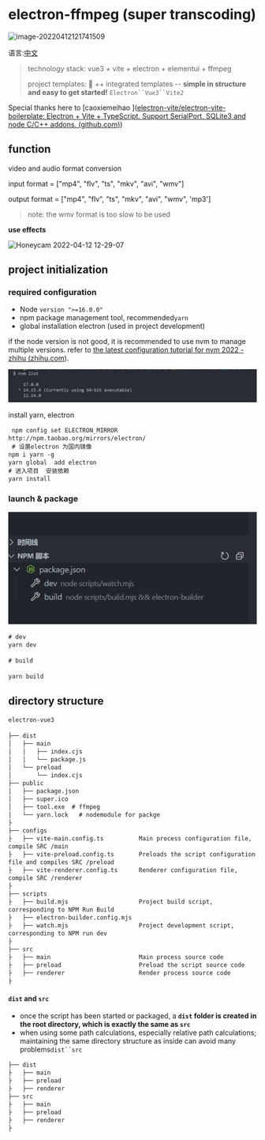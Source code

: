 # electron-ffmpeg (super transcoding)

![image-20220412121741509](https://s2.loli.net/2022/04/12/HFYVUe1vKmnp2rC.png)

语言:[中文](./README-zh.md)

> technology stack: vue3 + vite + electron + elementui + ffmpeg
>
> project templates: 🥳 ++ integrated templates -- **simple in structure and easy to get started!** ` Electron``Vue3``Vite2 `

Special thanks here to [caoxiemeihao ]([electron-vite/electron-vite-boilerplate: Electron + Vite + TypeScript. Support SerialPort, SQLite3 and node C/C++ addons. (github.com)](https://github.com/electron-vite/electron-vite-boilerplate))

## function

video and audio format conversion

input format = ["mp4", "flv", "ts", "mkv", "avi", "wmv"]

output format = ["mp4", "flv", "ts", "mkv", "avi", "wmv", 'mp3']

> note: the wmv format is too slow to be used

**use effects**

![Honeycam 2022-04-12 12-29-07](https://s2.loli.net/2022/04/12/Oz1cML4rpV9Xg6U.gif)

## project initialization

### required configuration

- Node `version ">=16.0.0"`
- npm package management tool, recommended`yarn`
- global installation electron (used in project development)

if the node version is not good, it is recommended to use nvm to manage multiple versions. refer to [the latest configuration tutorial for nvm 2022 - zhihu (zhihu.com](https://zhuanlan.zhihu.com/p/474109586)).

![image-20220412114106710](.imgs/image-20220412114106710.png)

install yarn, electron

```shell
 npm config set ELECTRON_MIRROR http://npm.taobao.org/mirrors/electron/
 # 设置electron 为国内镜像
npm i yarn -g
yarn global  add electron
# 进入项目  安装依赖
yarn install
```

### launch & package

![image-20220412122100314](.imgs/image-20220412122100314.png)

```shell
# dev
yarn dev

# build

yarn build
```

## directory structure

```tree
electron-vue3

├── dist
│   ├── main
│   │   ├── index.cjs
│   │   └── package.js
│   └── preload
│       └── index.cjs
├── public
│   ├── package.json
│   ├── super.ico
│   ├── tool.exe  # ffmpeg
│   └── yarn.lock   # nodemodule for packge
├
├── configs
├   ├── vite-main.config.ts          Main process configuration file, compile SRC /main
├   ├── vite-preload.config.ts       Preloads the script configuration file and compiles SRC /preload
├   ├── vite-renderer.config.ts      Renderer configuration file, compile SRC /renderer
├
├── scripts
├   ├── build.mjs                    Project build script, corresponding to NPM Run Build
├   ├── electron-builder.config.mjs
├   ├── watch.mjs                    Project development script, corresponding to NPM run dev
├
├── src
├   ├── main                         Main process source code
├   ├── preload                      Preload the script source code
├   ├── renderer                     Render process source code
├
```

#### `dist` and `src`

- once the script has been started or packaged, a **`dist` folder is created in the root directory, which is exactly the same as `src`**
- when using some path calculations, especially relative path calculations; maintaining the same directory structure as inside can avoid many problems` dist``src `

```tree
├── dist
├   ├── main
├   ├── preload
├   ├── renderer
├── src
├   ├── main
├   ├── preload
├   ├── renderer
├
```

